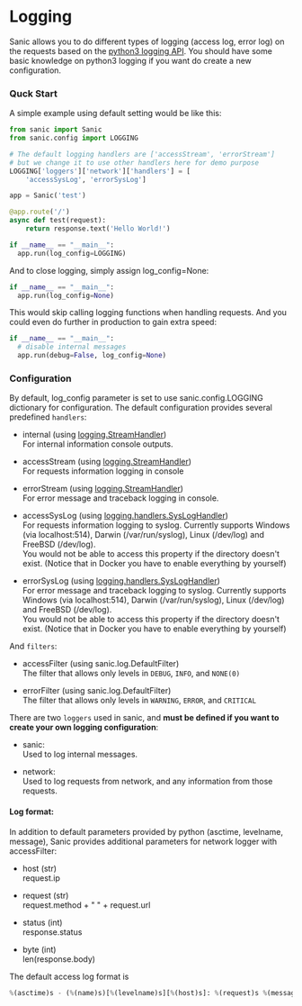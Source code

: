 # Logging


Sanic allows you to do different types of logging (access log, error log) on the requests based on the [python3 logging API](https://docs.python.org/3/howto/logging.html). You should have some basic knowledge on python3 logging if you want do create a new configuration.

### Quck Start

A simple example using default setting would be like this:

```python
from sanic import Sanic
from sanic.config import LOGGING

# The default logging handlers are ['accessStream', 'errorStream']
# but we change it to use other handlers here for demo purpose
LOGGING['loggers']['network']['handlers'] = [
    'accessSysLog', 'errorSysLog']

app = Sanic('test')

@app.route('/')
async def test(request):
    return response.text('Hello World!')

if __name__ == "__main__":
  app.run(log_config=LOGGING)
```

And to close logging, simply assign log_config=None:

```python
if __name__ == "__main__":
  app.run(log_config=None)
```

This would skip calling logging functions when handling requests.
And you could even do further in production to gain extra speed:

```python
if __name__ == "__main__":
  # disable internal messages
  app.run(debug=False, log_config=None)
```

### Configuration

By default, log_config parameter is set to use sanic.config.LOGGING dictionary for configuration. The default configuration provides several predefined `handlers`:

- internal (using [logging.StreamHandler](https://docs.python.org/3/library/logging.handlers.html#logging.StreamHandler))<br>
  For internal information console outputs.


- accessStream (using [logging.StreamHandler](https://docs.python.org/3/library/logging.handlers.html#logging.StreamHandler))<br>
  For requests information logging in console


- errorStream (using [logging.StreamHandler](https://docs.python.org/3/library/logging.handlers.html#logging.StreamHandler))<br>
  For error message and traceback logging in console.


- accessSysLog (using [logging.handlers.SysLogHandler](https://docs.python.org/3/library/logging.handlers.html#logging.handlers.SysLogHandler))<br>
  For requests information logging to syslog.
  Currently supports Windows (via localhost:514), Darwin (/var/run/syslog),
  Linux (/dev/log) and FreeBSD (/dev/log).<br>
  You would not be able to access this property if the directory doesn't exist.
  (Notice that in Docker you have to enable everything by yourself)


- errorSysLog (using [logging.handlers.SysLogHandler](https://docs.python.org/3/library/logging.handlers.html#logging.handlers.SysLogHandler))<br>
  For error message and traceback logging to syslog.
  Currently supports Windows (via localhost:514), Darwin (/var/run/syslog),
  Linux (/dev/log) and FreeBSD (/dev/log).<br>
  You would not be able to access this property if the directory doesn't exist.
  (Notice that in Docker you have to enable everything by yourself)


And `filters`:

- accessFilter (using sanic.log.DefaultFilter)<br>
  The filter that allows only levels in `DEBUG`, `INFO`, and `NONE(0)`


- errorFilter (using sanic.log.DefaultFilter)<br>
  The filter that allows only levels in `WARNING`, `ERROR`, and `CRITICAL`

There are two `loggers` used in sanic, and **must be defined if you want to create your own logging configuration**:

- sanic:<br>
  Used to log internal messages.


- network:<br>
  Used to log requests from network, and any information from those requests.

#### Log format:

In addition to default parameters provided by python (asctime, levelname, message),
Sanic provides additional parameters for network logger with accessFilter:

- host (str)<br>
  request.ip


- request (str)<br>
  request.method + " " + request.url


- status (int)<br>
  response.status


- byte (int)<br>
  len(response.body)


The default access log format is 
```python
%(asctime)s - (%(name)s)[%(levelname)s][%(host)s]: %(request)s %(message)s %(status)d %(byte)d
```
